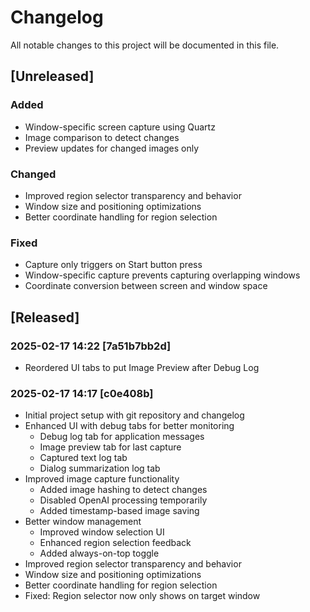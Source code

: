 # Changelog

All notable changes to this project will be documented in this file.

## [Unreleased]
### Added
- Window-specific screen capture using Quartz
- Image comparison to detect changes
- Preview updates for changed images only

### Changed
- Improved region selector transparency and behavior
- Window size and positioning optimizations
- Better coordinate handling for region selection

### Fixed
- Capture only triggers on Start button press
- Window-specific capture prevents capturing overlapping windows
- Coordinate conversion between screen and window space

## [Released]
### 2025-02-17 14:22 [7a51b7bb2d]
- Reordered UI tabs to put Image Preview after Debug Log

### 2025-02-17 14:17 [c0e408b]
- Initial project setup with git repository and changelog
- Enhanced UI with debug tabs for better monitoring
  - Debug log tab for application messages
  - Image preview tab for last capture
  - Captured text log tab
  - Dialog summarization log tab
- Improved image capture functionality
  - Added image hashing to detect changes
  - Disabled OpenAI processing temporarily
  - Added timestamp-based image saving
- Better window management
  - Improved window selection UI
  - Enhanced region selection feedback
  - Added always-on-top toggle
- Improved region selector transparency and behavior
- Window size and positioning optimizations
- Better coordinate handling for region selection
- Fixed: Region selector now only shows on target window
